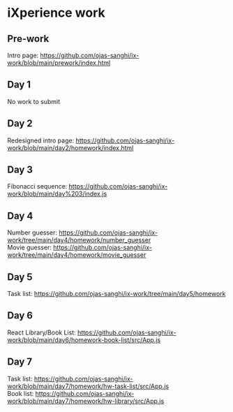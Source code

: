 # iXperience work

## Pre-work  
Intro page: https://github.com/ojas-sanghi/ix-work/blob/main/prework/index.html

## Day 1  
No work to submit

## Day 2  
Redesigned intro page: https://github.com/ojas-sanghi/ix-work/blob/main/day2/homework/index.html

## Day 3 
Fibonacci sequence: https://github.com/ojas-sanghi/ix-work/blob/main/day%203/index.js

## Day 4
Number guesser: https://github.com/ojas-sanghi/ix-work/tree/main/day4/homework/number_guesser  
Movie guesser: https://github.com/ojas-sanghi/ix-work/tree/main/day4/homework/movie_guesser

## Day 5
Task list: https://github.com/ojas-sanghi/ix-work/tree/main/day5/homework

## Day 6
React Library/Book List: https://github.com/ojas-sanghi/ix-work/blob/main/day6/homework-book-list/src/App.js

## Day 7
Task list: https://github.com/ojas-sanghi/ix-work/blob/main/day7/homework/hw-task-list/src/App.js  
Book list: https://github.com/ojas-sanghi/ix-work/blob/main/day7/homework/hw-library/src/App.js